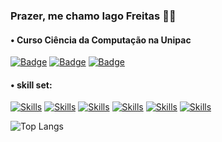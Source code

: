 ### Prazer, me chamo Iago Freitas 👨‍💻
#### • Curso Ciência da Computação na Unipac

[![Badge](https://img.shields.io/badge/Gmail-D14836?style=for-the-badge&logo=gmail&logoColor=white)](iagofreits@gmail.com)
[![Badge](https://img.shields.io/badge/LinkedIn-0077B5?style=for-the-badge&logo=linkedin&logoColor=white)](www.linkedin.com/in/iagocfreitas/)
[![Badge](https://img.shields.io/badge/-Hackerrank-2EC866?style=for-the-badge&logo=HackerRank&logoColor=white)](https://www.hackerrank.com/profile/iagofreits)

#### • skill set:

[![Skills](https://img.shields.io/badge/C-00599C?style=for-the-badge&logo=c&logoColor=white)]()
[![Skills](https://img.shields.io/badge/C%2B%2B-00599C?style=for-the-badge&logo=c%2B%2B&logoColor=white)]()
[![Skills](https://img.shields.io/badge/HTML5-E34F26?style=for-the-badge&logo=html5&logoColor=white)]()
[![Skills](https://img.shields.io/badge/CSS3-1572B6?style=for-the-badge&logo=css3&logoColor=white)]()
[![Skills](https://img.shields.io/badge/PHP-777BB4?style=for-the-badge&logo=php&logoColor=whit)]()
[![Skills](https://img.shields.io/badge/MySQL-00000F?style=for-the-badge&logo=mysql&logoColor=white)]()


![Top Langs](https://github-readme-stats.vercel.app/api/top-langs/?username=IagoGIT7&layout=compact)
